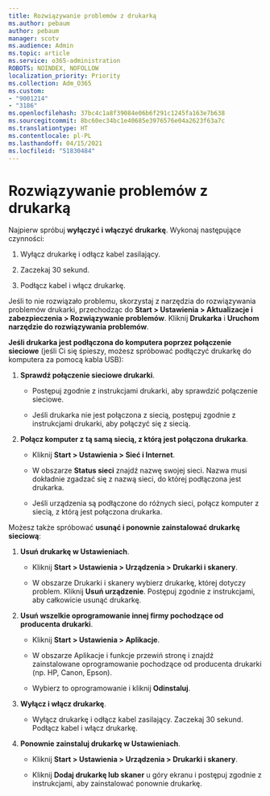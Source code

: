 ```yaml
---
title: Rozwiązywanie problemów z drukarką
ms.author: pebaum
author: pebaum
manager: scotv
ms.audience: Admin
ms.topic: article
ms.service: o365-administration
ROBOTS: NOINDEX, NOFOLLOW
localization_priority: Priority
ms.collection: Adm_O365
ms.custom:
- "9001214"
- "3186"
ms.openlocfilehash: 37bc4c1a8f39084e06b6f291c1245fa163e7b638
ms.sourcegitcommit: 8bc60ec34bc1e40685e3976576e04a2623f63a7c
ms.translationtype: HT
ms.contentlocale: pl-PL
ms.lasthandoff: 04/15/2021
ms.locfileid: "51830484"
---
```

# <a name="troubleshoot-your-printer"></a>Rozwiązywanie problemów z drukarką

Najpierw spróbuj **wyłączyć i włączyć drukarkę**. Wykonaj następujące czynności:

1. Wyłącz drukarkę i odłącz kabel zasilający.

2. Zaczekaj 30 sekund.

3. Podłącz kabel i włącz drukarkę.

Jeśli to nie rozwiązało problemu, skorzystaj z narzędzia do rozwiązywania problemów drukarki, przechodząc do **Start > Ustawienia > Aktualizacje i zabezpieczenia > Rozwiązywanie problemów**. Kliknij **Drukarka** i **Uruchom narzędzie do rozwiązywania problemów**.

**Jeśli drukarka jest podłączona do komputera poprzez połączenie sieciowe** (jeśli Ci się śpieszy, możesz spróbować podłączyć drukarkę do komputera za pomocą kabla USB):

1. **Sprawdź połączenie sieciowe drukarki**.
    
    - Postępuj zgodnie z instrukcjami drukarki, aby sprawdzić połączenie sieciowe.

    - Jeśli drukarka nie jest połączona z siecią, postępuj zgodnie z instrukcjami drukarki, aby połączyć się z siecią.

2. **Połącz komputer z tą samą siecią, z którą jest połączona drukarka**.

    - Kliknij **Start > Ustawienia > Sieć i Internet**.

    - W obszarze **Status sieci** znajdź nazwę swojej sieci. Nazwa musi dokładnie zgadzać się z nazwą sieci, do której podłączona jest drukarka.

    - Jeśli urządzenia są podłączone do różnych sieci, połącz komputer z siecią, z którą jest połączona drukarka.

Możesz także spróbować **usunąć i ponownie zainstalować drukarkę sieciową**:

1. **Usuń drukarkę w Ustawieniach**.

    - Kliknij **Start > Ustawienia > Urządzenia > Drukarki i skanery**.

    - W obszarze Drukarki i skanery wybierz drukarkę, której dotyczy problem. Kliknij **Usuń urządzenie**. Postępuj zgodnie z instrukcjami, aby całkowicie usunąć drukarkę.

2. **Usuń wszelkie oprogramowanie innej firmy pochodzące od producenta drukarki**.

    - Kliknij **Start > Ustawienia > Aplikacje**.

    - W obszarze Aplikacje i funkcje przewiń stronę i znajdź zainstalowane oprogramowanie pochodzące od producenta drukarki (np. HP, Canon, Epson).

    - Wybierz to oprogramowanie i kliknij **Odinstaluj**.

3. **Wyłącz i włącz drukarkę**.

    - Wyłącz drukarkę i odłącz kabel zasilający. Zaczekaj 30 sekund. Podłącz kabel i włącz drukarkę.

4. **Ponownie zainstaluj drukarkę w Ustawieniach**.

    - Kliknij **Start > Ustawienia > Urządzenia > Drukarki i skanery**.
 
    - Kliknij **Dodaj drukarkę lub skaner** u góry ekranu i postępuj zgodnie z instrukcjami, aby zainstalować ponownie drukarkę.
